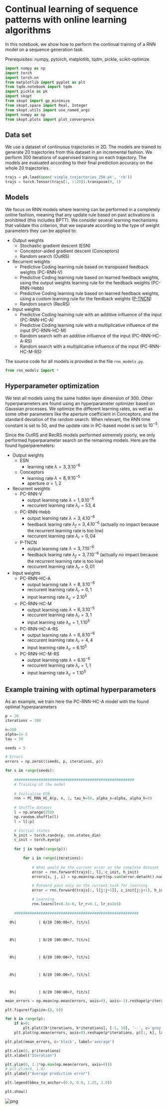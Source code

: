 # Continual learning of sequence patterns with online learning algorithms

In this notebook, we show how to perform the continual training of a RNN model on a sequence generation task.

Prerequisites: numpy, pytorch, matplotlib, tqdm, pickle, scikit-optimize


```python
import numpy as np
import torch
import torch.nn
from matplotlib import pyplot as plt
from tqdm.notebook import tqdm
import pickle as pk
import skopt
from skopt import gp_minimize
from skopt.space import Real, Integer
from skopt.utils import use_named_args
import numpy as np
from skopt.plots import plot_convergence
```

## Data set

We use a dataset of continuous trajectories in 2D. The models are trained to generate 20 trajectories from this dataset in an incremental fashion. We perform 300 iterations of supervised training on each trajectory. The models are evaluated according to their final prediction accuracy on the whole 20 trajectories.


```python
trajs = pk.load(open('simple_trajectories_250.pk', 'rb'))
trajs = torch.Tensor(trajs[:, ::20]).transpose(0, 1)
```

## Models

We focus on RNN models where learning can be performed in a completely online fashion, meaning that any update rule based on past activations is prohibited (this includes BPTT). We consider several learning mechanisms that validate this criterion, that we separate according to the type of weight parameters they can be applied to:
- Output weights
    - Stochastic gradient descent (ESN)
    - Conceptor-aided gradient descent (Conceptors)
    - Random search (OutRS)
- Recurrent weights
    - Predictive Coding learning rule based on transposed feedback weights (PC-RNN-V)
    - Predictive Coding learning rule based on learned feedback weights, using the output weights learning rule for the feedback weights (PC-RNN-Hebb)
    - Predictive Coding learning rule based on learned feedback weights, using a custom learning rule for the feedback weights ([P-TNCN](https://arxiv.org/abs/1810.07411))
    - Random search (RecRS)
- Input weights
    - Predictive Coding learning rule with an additive influence of the input (PC-RNN-HC-A)
    - Predictive Coding learning rule with a multiplicative influence of the input (PC-RNN-HC-M)
    - Random search with an additive influence of the input (PC-RNN-HC-A-RS)
    - Random search with a multiplicative influence of the input (PC-RNN-HC-M-RS)
    
The source code for all models is provided in the file ```rnn_models.py```. 


```python
from rnn_models import *
```

## Hyperparameter optimization

We test all models using the same hidden layer dimension of $300$. Other hyperparameters are found using an hyperparameter optimizer based on Gaussian processes. We optimize the different learning rates, as well as some other parameters like the aperture coefficient in Conceptors, and the standard deviation of the random search. When relevant, the RNN time constant is set to $50$, and the update rate in PC-based model is set to $10^{-5}$.

Since the OutRS and RecRS models performed extremely poorly, we only performed hyperparameter search on the remaining models. Here are the found hyperparemeters:

- Output weights
    - ESN
        - learning rate $\lambda=3,3.10^{-6}$
    - Conceptors
        - learning rate $\lambda=8,9.10^{-5}$
        - aperture $\alpha=1,2$
- Recurrent weights
    - PC-RNN-V
        - output learning rate $\lambda=1,9.10^{-6}$
        - reccurent learning rate $\lambda_r=53,4$
    - PC-RNN-Hebb
        - output learning rate $\lambda=3,4.10^{-6}$
        - feedback learing rate $\lambda_f=3,4.10^{-6}$ (actually no impact because the recurrent learning rate is too low)
        - reccurent learning rate $\lambda_r=0,04$
    - P-TNCN
        - output learning rate $\lambda=3,7.10^{-6}$
        - feedback learing rate $\lambda_f=3,7.10^{-6}$ (actually no impact because the recurrent learning rate is too low)
        - reccurent learning rate $\lambda_r=0,01$
- Input weights
    - PC-RNN-HC-A
        - output learning rate $\lambda=8,3.10^{-6}$
        - reccurent learning rate $\lambda_r=0,1$
        - input learning rate $\lambda_c=2.10^5$
    - PC-RNN-HC-M
        - output learning rate $\lambda=6,3.10^{-5}$
        - reccurent learning rate $\lambda_r=3,1$
        - input learning rate $\lambda_c=1,1.10^5$
    - PC-RNN-HC-A-RS
        - output learning rate $\lambda=6,8.10^{-6}$
        - reccurent learning rate $\lambda_r=4,4$
        - input learning rate $\lambda_c=6.10^5$
    - PC-RNN-HC-M-RS
        - output learning rate $\lambda=6.10^{-6}$
        - reccurent learning rate $\lambda_r=1,1$
        - input learning rate $\lambda_c=1.10^5$

## Example training with optimal hyperparameters

As an example, we train here the PC-RNN-HC-A model with the found optimal hyperparameters


```python
p = 20
iterations = 300

n=300
alpha=1e-5
tau = 50

seeds = 5

# Errors
errors = np.zeros((seeds, p, iterations, p))

for s in range(seeds):
    
    ######################################################
    # Training of the model
    
    # Initialize ESN
    rnn = PC_RNN_HC_A(p, n, 2, tau_h=50, alpha_x=alpha, alpha_h=0)
    
    # Shuffle dataset
    l = np.arange(250)
    np.random.shuffle(l)
    l = l[:p]

    # Initial states
    h_init = torch.randn(p, rnn.states_dim)
    c_init = torch.eye(p)
    
    for j in tqdm(range(p)):

        for i in range(iterations):
            
            # What would be the current error on the complete dataset
            error = rnn.forward(trajs[:, l], c_init, h_init)
            errors[s, j, i] = np.mean(np.sqrt(np.sum(error.detach().numpy()**2, axis=2)), axis=0)

            # Forward pass only on the current task for learning
            error = rnn.forward(trajs[:, l[j:j+1]], c_init[j:j+1], h_init[j:j+1])

            # Learning
            rnn.learn(lr=8.3e-6, lr_r=0.1, lr_c=2e5)
            
    ########################################################

```


      0%|          | 0/20 [00:00<?, ?it/s]



      0%|          | 0/20 [00:00<?, ?it/s]



      0%|          | 0/20 [00:00<?, ?it/s]



      0%|          | 0/20 [00:00<?, ?it/s]



      0%|          | 0/20 [00:00<?, ?it/s]



```python
mean_errors = np.mean(np.mean(errors, axis=0), axis=-1).reshape(p*iterations)

plt.figure(figsize=(8, 6))

for k in range(p):
    if k>0:
        plt.plot([k*iterations, k*iterations], [-1, 10], '--', c='grey')
    plt.plot(np.mean(errors, axis=0).reshape(p*iterations, p)[:, k], label=str(k+1)+'th task')

plt.plot(mean_errors, c='black', label='average')

plt.xlim(0, p*iterations)
plt.xlabel("Iteration")

plt.ylim(0, 1.1*np.max(np.mean(errors, axis=0)))
# plt.ylim(0, 1.4)
plt.ylabel("Average prediction error")

plt.legend(bbox_to_anchor=(0.0, 0.0, 1.25, 1.0))

plt.show()
```


    
![png](Continual%20learning%20experiment_files/Continual%20learning%20experiment_9_0.png)
    



```python

```
